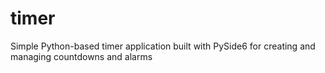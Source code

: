 # timer
Simple Python-based timer application built with PySide6 for creating and managing countdowns and alarms
